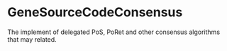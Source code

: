 # GeneSourceCodeConsensus
The implement of delegated PoS, PoRet and other consensus algorithms that may related.

